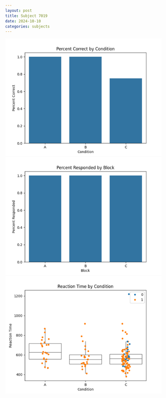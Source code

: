 ```yaml
---
layout: post
title: Subject 7019
date: 2024-10-10
categories: subjects
---
```


![](data/7019/run-7/7019_ATS_percent_correct.png)
![](data/7019/run-7/7019_ATS_percent_responded.png)
![](data/7019/run-7/7019_ATS_rt.png)
